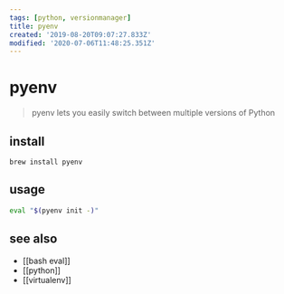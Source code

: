 ```yaml
---
tags: [python, versionmanager]
title: pyenv
created: '2019-08-20T09:07:27.833Z'
modified: '2020-07-06T11:48:25.351Z'
---
```


# pyenv

> pyenv lets you easily switch between multiple versions of Python

## install
`brew install pyenv`

## usage
```sh
eval "$(pyenv init -)"
```

## see also
- [[bash eval]]
- [[python]]
- [[virtualenv]]
